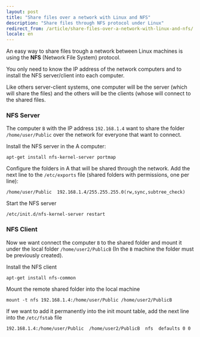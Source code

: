 ```yaml
---
layout: post
title: "Share files over a network with Linux and NFS"
description: "Share files through NFS protocol under Linux"
redirect_from: /article/share-files-over-a-network-with-linux-and-nfs/
locale: en
---
```


An easy way to share files trough a network between Linux machines is using the **NFS** (Network File System) protocol.

You only need to know the IP address of the network computers and to install the NFS server/client into each computer.

Like others server-client systems, one computer will be the server (which will share the files) and the others will be the clients (whose will connect to the shared files.

### NFS Server
The computer `B` with the IP address `192.168.1.4` want to share the folder `/home/user/Public` over the network for everyone that want to connect.

Install the NFS server in the A computer:

    apt-get install nfs-kernel-server portmap

Configure the folders in A that will be shared through the network. Add the next line to the `/etc/exports` file (shared folders with permissions, one per line):

    /home/user/Public  192.168.1.4/255.255.255.0(rw,sync,subtree_check)

Start the NFS server

    /etc/init.d/nfs-kernel-server restart

### NFS Client
Now we want connect the computer `B` to the shared folder and mount it under the local folder `/home/user2/PublicB` (In the `B` machine the folder must be previously created).

Install the NFS client

    apt-get install nfs-common

Mount the remote shared folder into the local machine

    mount -t nfs 192.168.1.4:/home/user/Public /home/user2/PublicB

If we want to add it permanently into the init mount table, add the next line into the `/etc/fstab` file

    192.168.1.4:/home/user/Public  /home/user2/PublicB  nfs  defaults 0 0
